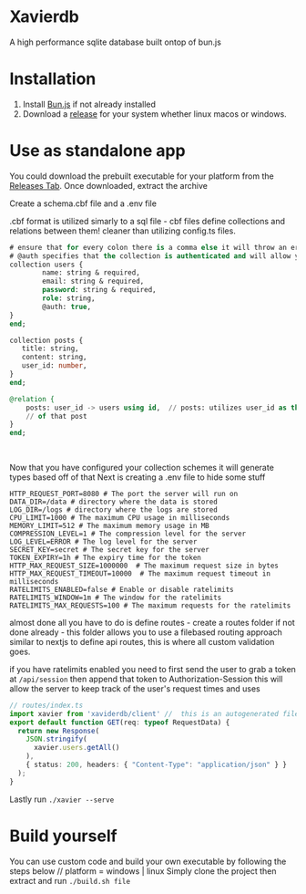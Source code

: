 # Xavierdb
A high performance sqlite database built ontop of bun.js

# Installation

1. Install [Bun.js](https://bun.sh/docs/installation) if not already installed
2. Download a [release](https://github.com/MalikWhitten67/xavierdb/releases) for your system whether linux macos or windows.

# Use as standalone app

You could download the prebuilt executable for your platform from the [Releases Tab](https://github.com/MalikWhitten67/xavierdb/releases/latest). Once downloaded, extract the 
archive  

Create a schema.cbf file and a .env file

.cbf format is utilized simarly to a sql file - cbf files define collections and relations between them! cleaner than utilizing config.ts files.

```sql
# ensure that for every colon there is a comma else it will throw an error!
# @auth specifies that the collection is authenticated and will allow you to utilize password auth
collection users { 
        name: string & required,
        email: string & required,
        password: string & required,
        role: string,
        @auth: true,
} 
end;

collection posts {
   title: string,
   content: string,
   user_id: number,  
}
end;

@relation {
    posts: user_id -> users using id,  // posts: utilizes user_id as the users id <simiplified> - when queried it will return the user
    // of that post
} 
end;
 
 
```
Now that you have configured your collection schemes it will generate types based off of that
Next is creating a .env file to hide some stuff

```env
HTTP_REQUEST_PORT=8080 # The port the server will run on
DATA_DIR=/data # directory where the data is stored
LOG_DIR=/logs # directory where the logs are stored
CPU_LIMIT=1000 # The maximum CPU usage in milliseconds
MEMORY_LIMIT=512 # The maximum memory usage in MB
COMPRESSION_LEVEL=1 # The compression level for the server
LOG_LEVEL=ERROR # The log level for the server
SECRET_KEY=secret # The secret key for the server
TOKEN_EXPIRY=1h # The expiry time for the token 
HTTP_MAX_REQUEST_SIZE=1000000  # The maximum request size in bytes
HTTP_MAX_REQUEST_TIMEOUT=10000  # The maximum request timeout in milliseconds
RATELIMITS_ENABLED=false # Enable or disable ratelimits 
RATELIMITS_WINDOW=1m # The window for the ratelimits
RATELIMITS_MAX_REQUESTS=100 # The maximum requests for the ratelimits
```
almost done all you have to do is define routes - create a routes folder if not done already - this folder allows you to use a filebased routing approach similar to nextjs to define api routes,
this is where all custom validation goes.

if you have ratelimits enabled you need to first send the user to grab a token at `/api/session` then append that token to Authorization-Session  this will allow the server to 
keep track of the user's request times and uses

```ts 
// routes/index.ts 
import xavier from 'xaviderdb/client' //  this is an autogenerated file with types for each collection 
export default function GET(req: typeof RequestData) {     
  return new Response(
    JSON.stringify(
      xavier.users.getAll()
    ),
    { status: 200, headers: { "Content-Type": "application/json" } }
  );
}

```
Lastly run `./xavier --serve` 

# Build yourself
You can use custom code and build your own executable by following the steps below
// platform = windows | linux 
Simply clone the project then extract and run `./build.sh file`  
